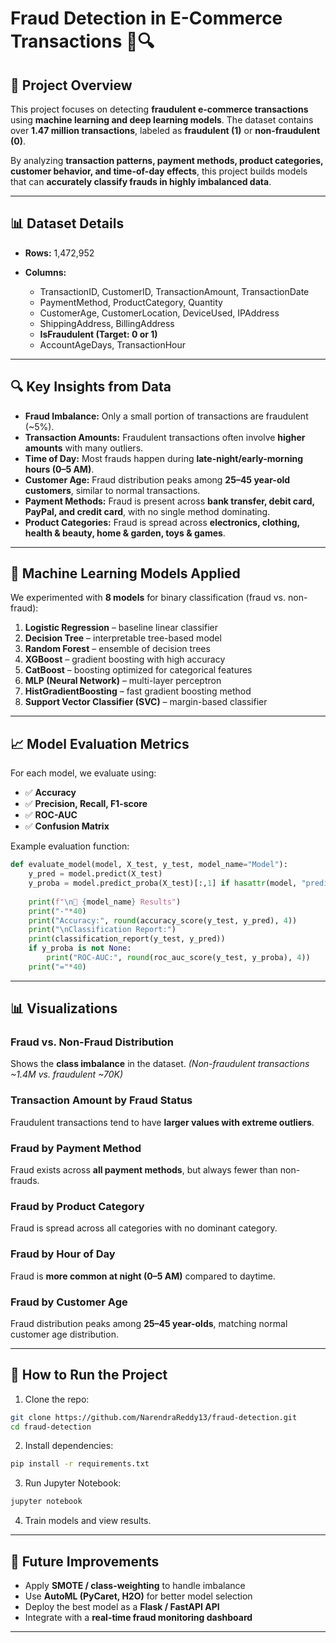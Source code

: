 # Fraud Detection in E-Commerce Transactions 🛒🔍

## 📌 Project Overview

This project focuses on detecting **fraudulent e-commerce transactions** using **machine learning and deep learning models**.
The dataset contains over **1.47 million transactions**, labeled as **fraudulent (1)** or **non-fraudulent (0)**.

By analyzing **transaction patterns, payment methods, product categories, customer behavior, and time-of-day effects**, this project builds models that can **accurately classify frauds in highly imbalanced data**.

---

## 📊 Dataset Details

* **Rows:** 1,472,952
* **Columns:**

  * TransactionID, CustomerID, TransactionAmount, TransactionDate
  * PaymentMethod, ProductCategory, Quantity
  * CustomerAge, CustomerLocation, DeviceUsed, IPAddress
  * ShippingAddress, BillingAddress
  * **IsFraudulent (Target: 0 or 1)**
  * AccountAgeDays, TransactionHour

---

## 🔍 Key Insights from Data

* **Fraud Imbalance:** Only a small portion of transactions are fraudulent (\~5%).
* **Transaction Amounts:** Fraudulent transactions often involve **higher amounts** with many outliers.
* **Time of Day:** Most frauds happen during **late-night/early-morning hours (0–5 AM)**.
* **Customer Age:** Fraud distribution peaks among **25–45 year-old customers**, similar to normal transactions.
* **Payment Methods:** Fraud is present across **bank transfer, debit card, PayPal, and credit card**, with no single method dominating.
* **Product Categories:** Fraud is spread across **electronics, clothing, health & beauty, home & garden, toys & games**.

---

## 🤖 Machine Learning Models Applied

We experimented with **8 models** for binary classification (fraud vs. non-fraud):

1. **Logistic Regression** – baseline linear classifier
2. **Decision Tree** – interpretable tree-based model
3. **Random Forest** – ensemble of decision trees
4. **XGBoost** – gradient boosting with high accuracy
5. **CatBoost** – boosting optimized for categorical features
6. **MLP (Neural Network)** – multi-layer perceptron
7. **HistGradientBoosting** – fast gradient boosting method
8. **Support Vector Classifier (SVC)** – margin-based classifier

---

## 📈 Model Evaluation Metrics

For each model, we evaluate using:

* ✅ **Accuracy**
* ✅ **Precision, Recall, F1-score**
* ✅ **ROC-AUC**
* ✅ **Confusion Matrix**

Example evaluation function:

```python
def evaluate_model(model, X_test, y_test, model_name="Model"):
    y_pred = model.predict(X_test)
    y_proba = model.predict_proba(X_test)[:,1] if hasattr(model, "predict_proba") else None
    
    print(f"\n🔹 {model_name} Results")
    print("-"*40)
    print("Accuracy:", round(accuracy_score(y_test, y_pred), 4))
    print("\nClassification Report:")
    print(classification_report(y_test, y_pred))
    if y_proba is not None:
        print("ROC-AUC:", round(roc_auc_score(y_test, y_proba), 4))
    print("="*40)
```

---

## 📊 Visualizations

### Fraud vs. Non-Fraud Distribution

Shows the **class imbalance** in the dataset.
*(Non-fraudulent transactions \~1.4M vs. fraudulent \~70K)*

### Transaction Amount by Fraud Status

Fraudulent transactions tend to have **larger values with extreme outliers**.

### Fraud by Payment Method

Fraud exists across **all payment methods**, but always fewer than non-frauds.

### Fraud by Product Category

Fraud is spread across all categories with no dominant category.

### Fraud by Hour of Day

Fraud is **more common at night (0–5 AM)** compared to daytime.

### Fraud by Customer Age

Fraud distribution peaks among **25–45 year-olds**, matching normal customer age distribution.

---

## 📌 How to Run the Project

1. Clone the repo:

```bash
git clone https://github.com/NarendraReddy13/fraud-detection.git
cd fraud-detection
```

2. Install dependencies:

```bash
pip install -r requirements.txt
```

3. Run Jupyter Notebook:

```bash
jupyter notebook
```

4. Train models and view results.

---

## 🚀 Future Improvements

* Apply **SMOTE / class-weighting** to handle imbalance
* Use **AutoML (PyCaret, H2O)** for better model selection
* Deploy the best model as a **Flask / FastAPI API**
* Integrate with a **real-time fraud monitoring dashboard**

---
